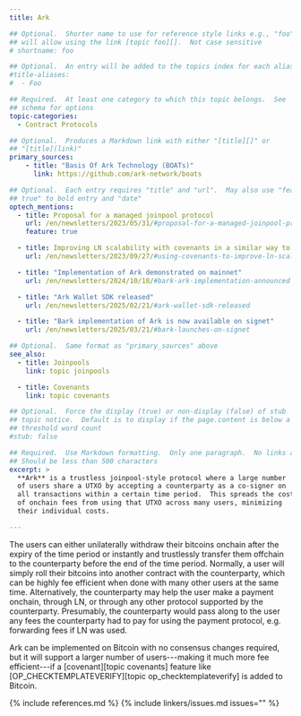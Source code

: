 ```yaml
---
title: Ark

## Optional.  Shorter name to use for reference style links e.g., "foo"
## will allow using the link [topic foo][].  Not case sensitive
# shortname: foo

## Optional.  An entry will be added to the topics index for each alias
#title-aliases:
#  - Foo

## Required.  At least one category to which this topic belongs.  See
## schema for options
topic-categories:
  - Contract Protocols

## Optional.  Produces a Markdown link with either "[title][]" or
## "[title](link)"
primary_sources:
    - title: "Basis Of Ark Technology (BOATs)"
      link: https://github.com/ark-network/boats

## Optional.  Each entry requires "title" and "url".  May also use "feature:
## true" to bold entry and "date"
optech_mentions:
  - title: Proposal for a managed joinpool protocol
    url: /en/newsletters/2023/05/31/#proposal-for-a-managed-joinpool-protocol
    feature: true

  - title: Improving LN scalability with covenants in a similar way to Ark
    url: /en/newsletters/2023/09/27/#using-covenants-to-improve-ln-scalability

  - title: "Implementation of Ark demonstrated on mainnet"
    url: /en/newsletters/2024/10/18/#bark-ark-implementation-announced

  - title: "Ark Wallet SDK released"
    url: /en/newsletters/2025/02/21/#ark-wallet-sdk-released

  - title: "Bark implementation of Ark is now available on signet"
    url: /en/newsletters/2025/03/21/#bark-launches-on-signet

## Optional.  Same format as "primary_sources" above
see_also:
  - title: Joinpools
    link: topic joinpools

  - title: Covenants
    link: topic covenants

## Optional.  Force the display (true) or non-display (false) of stub
## topic notice.  Default is to display if the page.content is below a
## threshold word count
#stub: false

## Required.  Use Markdown formatting.  Only one paragraph.  No links allowed.
## Should be less than 500 characters
excerpt: >
  **Ark** is a trustless joinpool-style protocol where a large number
  of users share a UTXO by accepting a counterparty as a co-signer on
  all transactions within a certain time period.  This spreads the cost
  of onchain fees from using that UTXO across many users, minimizing
  their individual costs.

---
```

The users can either unilaterally withdraw their bitcoins onchain
after the expiry of the time period or instantly and trustlessly
transfer them offchain to the counterparty before the end of the time
period.  Normally, a user will simply roll their bitcoins into another
contract with the counterparty, which can be highly fee efficient when
done with many other users at the same time.  Alternatively, the
counterparty may help the user make a payment onchain, through LN, or
through any other protocol supported by the counterparty.  Presumably,
the counterparty would pass along to the user any fees the
counterparty had to pay for using the payment protocol, e.g.
forwarding fees if LN was used.

Ark can be implemented on Bitcoin with no consensus changes required,
but it will support a larger number of users---making it much more fee
efficient---if a [covenant][topic covenants] feature like
[OP_CHECKTEMPLATEVERIFY][topic op_checktemplateverify] is added to
Bitcoin.

{% include references.md %}
{% include linkers/issues.md issues="" %}
